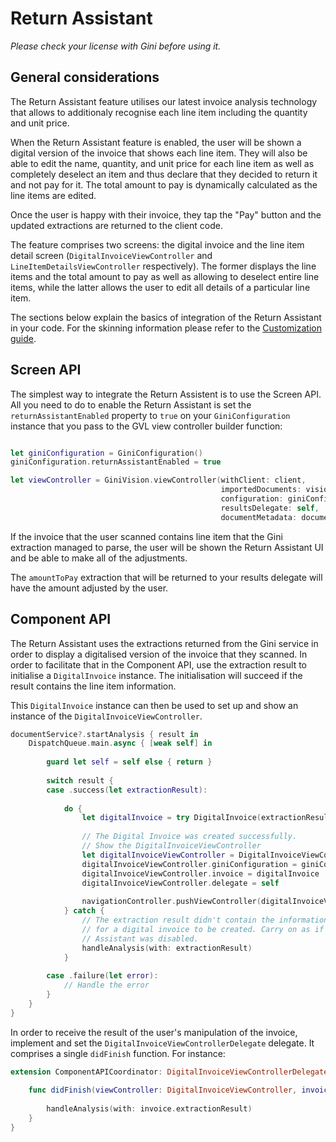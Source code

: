 Return Assistant
=============================

_Please check your license with Gini before using it._

General considerations
----------------------

The Return Assistant feature utilises our latest invoice analysis technology that allows to additionaly recognise each line item including the quantity and unit price.

When the Return Assistant feature is enabled, the user will be shown a digital version of the invoice that shows each line item. They will also be able to edit the name, quantity, and unit price for each line item as well as completely deselect an item and thus declare that they decided to return it and not pay for it. The total amount to pay is dynamically calculated as the line items are edited.

Once the user is happy with their invoice, they tap the "Pay" button and the updated extractions are returned to the client code.

The feature comprises two screens: the digital invoice and the line item detail screen (`DigitalInvoiceViewController` and `LineItemDetailsViewController` respectively). The former displays the line items and the total amount to pay as well as allowing to deselect entire line items, while the latter allows the user to edit all details of a particular line item.

The sections below explain the basics of integration of the Return Assistant in your code. For the skinning information please refer to the [Customization guide](customization-guide.html).

## Screen API

The simplest way to integrate the Return Assistent is to use the Screen API. All you need to do to enable the Return Assistant is set the `returnAssistantEnabled` property to `true`  on your `GiniConfiguration` instance that you pass to the GVL view controller builder function:

```swift

let giniConfiguration = GiniConfiguration()
giniConfiguration.returnAssistantEnabled = true

let viewController = GiniVision.viewController(withClient: client,
                                               importedDocuments: visionDocuments,
                                               configuration: giniConfiguration,
                                               resultsDelegate: self,
                                               documentMetadata: documentMetadata)
```
If the invoice that the user scanned contains line item that the Gini extraction managed to parse, the user will
be shown the Return Assistant UI and be able to make all of the adjustments. 

The `amountToPay` extraction that will be returned to your results delegate will have the amount adjusted by the user.

## Component API

The Return Assistant uses the extractions returned from the Gini service in order to display a digitalised version of the invoice that they scanned. In order to facilitate that in the Component API, use the extraction result to initialise a `DigitalInvoice` instance. The initialisation will succeed if the result contains the line item information.

This `DigitalInvoice` instance can then be used to set up and show an instance of the `DigitalInvoiceViewController`. 

```swift
documentService?.startAnalysis { result in
    DispatchQueue.main.async { [weak self] in
        
        guard let self = self else { return }
        
        switch result {
        case .success(let extractionResult):
            
            do {
                let digitalInvoice = try DigitalInvoice(extractionResult: extractionResult)
                
                // The Digital Invoice was created successfully.
                // Show the DigitalInvoiceViewController
                let digitalInvoiceViewController = DigitalInvoiceViewController()
                digitalInvoiceViewController.giniConfiguration = giniConfiguration
                digitalInvoiceViewController.invoice = digitalInvoice
                digitalInvoiceViewController.delegate = self
                
                navigationController.pushViewController(digitalInvoiceViewController, animated: true)
            } catch {
                // The extraction result didn't contain the information required
                // for a digital invoice to be created. Carry on as if Return
                // Assistant was disabled.
                handleAnalysis(with: extractionResult)
            }
            
        case .failure(let error):
            // Handle the error
        }
    }
}
```

In order to receive the result of the user's manipulation of the invoice, implement and set the `DigitalInvoiceViewControllerDelegate` delegate. It comprises a single `didFinish` function.
For instance:

```swift
extension ComponentAPICoordinator: DigitalInvoiceViewControllerDelegate {
    
    func didFinish(viewController: DigitalInvoiceViewController, invoice: DigitalInvoice) {
        
        handleAnalysis(with: invoice.extractionResult)
    }
}
```
